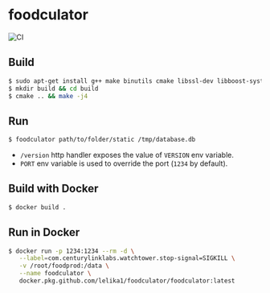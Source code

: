 # foodculator

![CI](https://github.com/lelika1/foodculator/workflows/CI/badge.svg)

## Build

```sh
$ sudo apt-get install g++ make binutils cmake libssl-dev libboost-system-dev zlib1g-dev libsqlite3-dev
$ mkdir build && cd build
$ cmake .. && make -j4
```

## Run

```sh
$ foodculator path/to/folder/static /tmp/database.db
```

* `/version` http handler exposes the value of `VERSION` env variable.
* `PORT` env variable is used to override the port (`1234` by default).

## Build with Docker

```sh
$ docker build .
```

## Run in Docker


```sh
$ docker run -p 1234:1234 --rm -d \
   --label=com.centurylinklabs.watchtower.stop-signal=SIGKILL \
   -v /root/foodprod:/data \
   --name foodculator \
   docker.pkg.github.com/lelika1/foodculator/foodculator:latest
```
